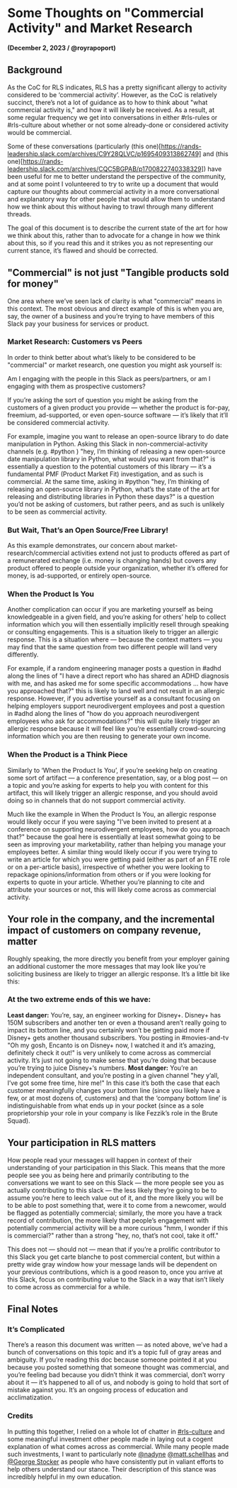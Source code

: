 # Some Thoughts on "Commercial Activity" and Market Research
**(December 2, 2023 / @royrapoport)**

## Background

As the CoC for RLS indicates, RLS has a pretty significant allergy to activity considered to be ‘commercial activity’.  However, as the CoC is relatively succinct, there’s not a lot of guidance as to how to think about "what commercial activity is," and how it will likely be received.  As a result, at some regular frequency we get into conversations in either #rls-rules or #rls-culture about whether or not some already-done or considered activity would be commercial.

Some of these conversations (particularly (this one)[https://rands-leadership.slack.com/archives/C9Y28QLVC/p1695409313862749] and (this one)[https://rands-leadership.slack.com/archives/CQC5BGPAB/p1700822740338329]) have been useful for me to better understand the perspective of the community, and at some point I volunteered to try to write up a document that would capture our thoughts about commercial activity in a more conversational and explanatory way for other people that would allow them to understand how we think about this without having to trawl through many different threads.  

The goal of this document is to describe the current state of the art for how we think about this, rather than to advocate for a change in how we think about this, so if you read this and it strikes you as not representing our current stance, it’s flawed and should be corrected.  

## "Commercial" is not just "Tangible products sold for money"

One area where we’ve seen lack of clarity is what "commercial" means in this context.  The most obvious and direct example of this is when you are, say, the owner of a business and you’re trying to have members of this Slack pay your business for services or product.   

### Market Research: Customers vs Peers

In order to think better about what’s likely to be considered to be "commercial" or market research, one question you might ask yourself is:

Am I engaging with the people in this Slack as peers/partners, or am I engaging with them as prospective customers?

If you’re asking the sort of question you might be asking from the customers of a given product you provide — whether the product is for-pay, freemium, ad-supported, or even open-source software — it’s likely that it’ll be considered commercial activity.  

For example, imagine you want to release an open-source library to do date manipulation in Python.  Asking this Slack in non-commercial-activity channels (e.g. #python ) "hey, I’m thinking of releasing a new open-source date manipulation library in Python, what would you want from that?" is essentially a question to the potential customers of this library — it’s a fundamental PMF (Product Market Fit) investigation, and as such is commercial.  At the same time, asking in #python "hey, I’m thinking of releasing an open-source library in Python, what’s the state of the art for releasing and distributing libraries in Python these days?" is a question you’d not be asking of customers, but rather peers, and as such is unlikely to be seen as commercial activity.

### But Wait, That’s an Open Source/Free Library!

As this example demonstrates, our concern about market-research/commercial activities extend not just to products offered as part of a remunerated exchange (i.e. money is changing hands) but covers any product offered to people outside your organization, whether it’s offered for money, is ad-supported, or entirely open-source.  

### When the Product Is You

Another complication can occur if you are marketing yourself as being knowledgeable in a given field, and you’re asking for others’ help to collect information which you will then essentially implicitly resell through speaking or consulting engagements.  This is a situation likely to trigger an allergic response.  This is a situation where — because the context matters — you may find that the same question from two different people will land very differently.  

For example, if a random engineering manager posts a question in #adhd along the lines of "I have a direct report who has shared an ADHD diagnosis with me, and has asked me for some specific accommodations ... how have you approached that?" this is likely to land well and not result in an allergic response.  However, if you advertise yourself as a consultant focusing on helping employers support neurodivergent employees and post a question in #adhd along the lines of "how do you approach neurodivergent employees who ask for accommodations?" this will quite likely trigger an allergic response because it will feel like you’re essentially crowd-sourcing information which you are then reusing to generate your own income.  

### When the Product is a Think Piece

Similarly to ‘When the Product Is You’, if you’re seeking help on creating some sort of artifact — a conference presentation, say, or a blog post — on a topic and you’re asking for experts to help you with content for this artifact, this will likely trigger an allergic response, and you should avoid doing so in channels that do not support commercial activity.  

Much like the example in When the Product Is You, an allergic response would likely occur if you were saying "I’ve been invited to present at a conference on supporting neurodivergent employees, how do you approach that?" because the goal here is essentially at least somewhat going to be seen as improving your marketability, rather than helping you manage your employees better.  A similar thing would likely occur if you were trying to write an article for which you were getting paid (either as part of an FTE role or on a per-article basis), irrespective of whether you were looking to repackage opinions/information from others or if you were looking for experts to quote in your article.  Whether you’re planning to cite and attribute your sources or not, this will likely come across as commercial activity.  

## Your role in the company, and the incremental impact of customers on company revenue, matter

Roughly speaking, the more directly you benefit from your employer gaining an additional customer the more messages that may look like you’re soliciting business are likely to trigger an allergic response.  It’s a little bit like this:

### At the two extreme ends of this we have:
**Least danger:** You’re, say, an engineer working for Disney+.  Disney+ has 150M subscribers and another ten or even a thousand aren’t really going to impact its bottom line, and you certainly won’t be getting paid more if Disney+ gets another thousand subscribers.  You posting in #movies-and-tv "Oh my gosh, Encanto is on Disney+ now, I watched it and it’s amazing, definitely check it out!" is very unlikely to come across as commercial activity.  It’s just not going to make sense that you’re doing that because you’re trying to juice Disney+‘s numbers. 
**Most danger:** You’re an independent consultant, and you’re posting in a given channel "hey y’all, I’ve got some free time, hire me!"   In this case it’s both the case that each customer meaningfully changes your bottom line (since you likely have a few, or at most dozens of, customers) and that the ‘company bottom line’ is indistinguishable from what ends up in your pocket (since as a sole proprietorship your role in your company is like Fezzik’s role in the Brute Squad).  

## Your participation in RLS matters

How people read your messages will happen in context of their understanding of your participation in this Slack.  This means that the more people see you as being here and primarily contributing to the conversations we want to see on this Slack — the more people see you as actually contributing to this slack — the less likely they’re going to be to assume you’re here to leech value out of it, and the more likely you will be to be able to post something that, were it to come from a newcomer, would be flagged as potentially commercial; similarly, the more you have a track record of contribution, the more likely that people’s engagement with potentially commercial activity will be a more curious "hmm, I wonder if this is commercial?" rather than a strong "hey, no, that’s not cool, take it off."  

This does not — should not — mean that if you’re a prolific contributor to this Slack you get carte blanche to post commercial content, but within a pretty wide gray window how your message lands will be dependent on your previous contributions, which is a good reason to, once you arrive at this Slack, focus on contributing value to the Slack in a way that isn’t likely to come across as commercial for a while.

## Final Notes

### It’s Complicated

There’s a reason this document was written — as noted above, we’ve had a bunch of conversations on this topic and it’s a topic full of gray areas and ambiguity.  If you’re reading this doc because someone pointed it at you because you posted something that someone thought was commercial, and you’re feeling bad because you didn’t think it was commercial, don’t worry about it — it’s happened to all of us, and nobody is going to hold that sort of mistake against you.  It’s an ongoing process of education and acclimatization.  

### Credits

In putting this together, I relied on a whole lot of chatter in [#rls-culture](https://app.slack.com/client/T04T4TH8W/C9Y28QLVC) and some meaningful investment other people made in laying out a cogent explanation of what comes across as commercial.  While many people made such investments, I want to particularly note [@nadyne](https://rands-leadership.slack.com/team/U0521LYBD) [@matt.schellhas](https://rands-leadership.slack.com/team/U053J8BTE) and [@George Stocker](https://rands-leadership.slack.com/team/U01UL3HLQC9) as people who have consistently put in valiant efforts to help others understand our stance.  Their description of this stance was incredibly helpful in my own education.  

